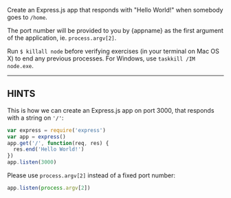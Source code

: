 Create an Express.js app that responds with "Hello World!" when somebody goes to `/home`.

The port number will be provided to you by {appname} as the first argument of
the application, ie. `process.argv[2]`.

Run `$ killall node`  before verifying exercises (in your terminal on Mac OS X) to end any previous processes. For Windows, use `taskkill /IM node.exe`.

-----------------------------

## HINTS

This is how we can create an Express.js app on port 3000, that responds with
a string on `'/'`:

```js
var express = require('express')
var app = express()
app.get('/', function(req, res) {
  res.end('Hello World!')
})
app.listen(3000)
```

Please use `process.argv[2]` instead of a fixed port number:

```js
app.listen(process.argv[2])
```